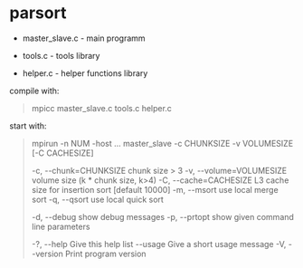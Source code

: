 parsort
=======

 * master_slave.c - main programm

 * tools.c - tools library

 * helper.c - helper functions library

compile with:
<blockquote>
mpicc master_slave.c tools.c helper.c
</blockquote

start with:
<blockquote>
mpirun -n NUM -host ... master_slave -c CHUNKSIZE -v VOLUMESIZE [-C CACHESIZE]

  -c, --chunk=CHUNKSIZE      chunk size > 3
  -v, --volume=VOLUMESIZE    volume size (k * chunk size, k>4)
  -C, --cache=CACHESIZE      L3 cache size for insertion sort [default 10000]
  -m, --msort                use local merge sort
  -q, --qsort                use local quick sort

  -d, --debug                show debug messages
  -p, --prtopt               show given command line parameters

  -?, --help                 Give this help list
      --usage                Give a short usage message
  -V, --version              Print program version
</blockquote>
